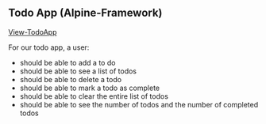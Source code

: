 ## Todo App (Alpine-Framework)

[View-TodoApp](https://owethusotomela.github.io/todo-App/)

For our todo app, a user:
* should be able to add a to do
* should be able to see a list of todos
* should be able to delete a todo
* should be able to mark a todo as complete
* should be able to clear the entire list of todos
* should be able to see the number of todos and the number of completed todos